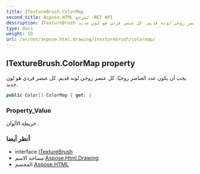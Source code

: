 ```yaml
---
title: ITextureBrush.ColorMap
second_title: Aspose.HTML لمرجع .NET API
description: ITextureBrush ملكية. يجب أن يكون عدد العناصر زوجيًا. كل عنصر زوجي لونه قديم. كل عنصر فردي هو لون جديد.
type: docs
weight: 10
url: /ar/net/aspose.html.drawing/itexturebrush/colormap/
---
```

## ITextureBrush.ColorMap property

يجب أن يكون عدد العناصر زوجيًا. كل عنصر زوجي لونه قديم. كل عنصر فردي هو لون جديد.

```csharp
public Color[] ColorMap { get; }
```

### Property_Value

خريطة الألوان .

### أنظر أيضا

* interface [ITextureBrush](../)
* مساحة الاسم [Aspose.Html.Drawing](../../itexturebrush/)
* المجسم [Aspose.HTML](../../../)


